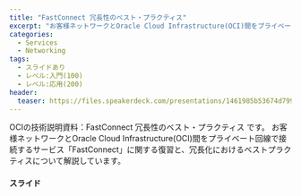 ```yaml
---
title: "FastConnect 冗長性のベスト・プラクティス"
excerpt: "お客様ネットワークとOracle Cloud Infrastructure(OCI)間をプライベート回線で接続するサービス「FastConnect」の冗長化におけるベストプラクティスについて解説しています。"
categories:
  - Services
  - Networking
tags:
  - スライドあり
  - レベル:入門(100)
  - レベル:応用(200)
header:
  teaser: https://files.speakerdeck.com/presentations/1461985b53674d799e36988a2f20f886/slide_0.jpg
---
```


OCIの技術説明資料：FastConnect 冗長性のベスト・プラクティス です。
お客様ネットワークとOracle Cloud Infrastructure(OCI)間をプライベート回線で接続するサービス「FastConnect」に関する復習と、冗長化におけるベストプラクティスについて解説しています。

#### スライド

<div style="max-width:768px">
<!-- Speakerdeckから Embeded リンクを取得して貼り付け (ここから) -->
<script async class="speakerdeck-embed" data-id="1461985b53674d799e36988a2f20f886" data-ratio="1.77777777777778" src="//speakerdeck.com/assets/embed.js"></script>


<!-- Speakerdeckから Embeded リンクを取得して貼り付け (ここまで) -->

</div>